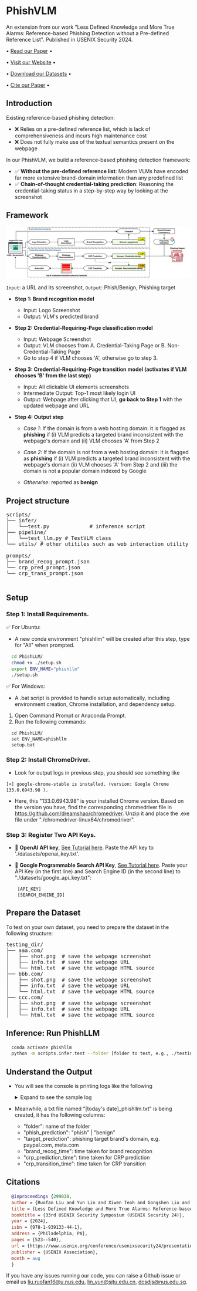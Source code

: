 
# PhishVLM

An extension from our work "Less Defined Knowledge and More True Alarms: Reference-based Phishing Detection without a Pre-defined Reference List".
Published in USENIX Security 2024. 

<p align="center">

  • <a href="">Read our Paper</a> •

  • <a href="https://sites.google.com/view/phishllm">Visit our Website</a> •

  • <a href="https://sites.google.com/view/phishllm/experimental-setup-datasets?authuser=0#h.r0fy4h1fw7mq">Download our Datasets</a>  •

  • <a href="#citation">Cite our Paper</a> •

</p>

## Introduction
Existing reference-based phishing detection:

- :x: Relies on a pre-defined reference list, which is lack of comprehensiveness and incurs high maintenance cost 
- :x: Does not fully make use of the textual semantics present on the webpage

In our PhishVLM, we build a reference-based phishing detection framework:

- ✅ **Without the pre-defined reference list**: Modern VLMs have encoded far more extensive brand-domain information than any predefined list
- ✅ **Chain-of-thought credential-taking prediction**: Reasoning the credential-taking status in a step-by-step way by looking at the screenshot

## Framework
<img src="./figures/phishllm.png"/>

```Input```: a URL and its screenshot, ```Output```: Phish/Benign, Phishing target

- **Step 1: Brand recognition model**
  - Input: Logo Screenshot
  - Output: VLM's predicted brand

- **Step 2: Credential-Requiring-Page classification model**
  - Input: Webpage Screenshot
  - Output: VLM chooses from A. Credential-Taking Page or B. Non-Credential-Taking Page
  - Go to step 4 if VLM chooses 'A', otherwise go to step 3.
  
- **Step 3: Credential-Requiring-Page transition model (activates if VLM chooses 'B' from the last step)**
  - Input: All clickable UI elements screenshots
  - Intermediate Output: Top-1 most likely login UI
  - Output: Webpage after clicking that UI, **go back to Step 1** with the updated webpage and URL

- **Step 4: Output step** 
  - _Case 1_: If the domain is from a web hosting domain: it is flagged as **phishing** if
    (i) VLM predicts a targeted brand inconsistent with the webpage's domain
  and  (ii) VLM chooses 'A' from Step 2
  
  - _Case 2_: If the domain is not from a web hosting domain: it is flagged as **phishing** if
  (i) VLM predicts a targeted brand inconsistent with the webpage's domain
  (ii) VLM chooses 'A' from Step 2
  and (iii) the domain is not a popular domain indexed by Google
  
  - _Otherwise_: reported as **benign**

## Project structure

<pre>
scripts/ 
├── infer/
│   └──test.py             # inference script
├── pipeline/             
│   └──test_llm.py # TestVLM class
└── utils/ # other utitiles such as web interaction utility functions 

prompts/ 
├── brand_recog_prompt.json 
└── crp_pred_prompt.json
└── crp_trans_prompt.json

</pre>

## Setup

### Step 1: **Install Requirements**. 

✅ For Ubuntu:
- A new conda environment "phishllm" will be created after this step, type for "All" when prompted.
```bash
  cd PhishLLM/
  chmod +x ./setup.sh
  export ENV_NAME="phishllm"
  ./setup.sh
```

✅ For Windows:
- A .bat script is provided to handle setup automatically, including environment creation, Chrome installation, and dependency setup.
1. Open Command Prompt or Anaconda Prompt.
2. Run the following commands:
```commandline
  cd PhishLLM/
  set ENV_NAME=phishllm
  setup.bat
```

### Step 2: **Install ChromeDriver**. 
- Look for output logs in previous step, you should see something like 
```console
[+] google-chrome-stable is installed. (version: Google Chrome 133.0.6943.98 ). 
```
- Here, this "133.0.6943.98" is your installed Chrome version. Based on the version you have, find the corresponding chromedriver file in https://github.com/dreamshao/chromedriver.
Unzip it and place the .exe file under "./chromedriver-linux64/chromedriver". 

### Step 3: Register **Two API Keys**. 

- 🔑 **OpenAI API key**, [See Tutorial here](https://platform.openai.com/docs/quickstart). Paste the API key to './datasets/openai_key.txt'.

- 🔑 **Google Programmable Search API Key**, [See Tutorial here](https://meta.discourse.org/t/google-search-for-discourse-ai-programmable-search-engine-and-custom-search-api/307107). 
Paste your API Key (in the first line) and Search Engine ID (in the second line) to "./datasets/google_api_key.txt":
     ```text 
      [API_KEY]
      [SEARCH_ENGINE_ID]
     ```

## Prepare the Dataset
To test on your own dataset, you need to prepare the dataset in the following structure:
<pre>
testing_dir/
├── aaa.com/
│   ├── shot.png  # save the webpage screenshot
│   ├── info.txt  # save the webpage URL
│   └── html.txt  # save the webpage HTML source
├── bbb.com/
│   ├── shot.png  # save the webpage screenshot
│   ├── info.txt  # save the webpage URL
│   └── html.txt  # save the webpage HTML source
├── ccc.com/
│   ├── shot.png  # save the webpage screenshot
│   ├── info.txt  # save the webpage URL
│   └── html.txt  # save the webpage HTML source
</pre>


## Inference: Run PhishLLM 
```bash
  conda activate phishllm
  python -m scripts.infer.test --folder [folder to test, e.g., ./testing_dir]
```

## Understand the Output
- You will see the console is printing logs like the following <details><summary> Expand to see the sample log</summary>
  <pre><code>
    [PhishLLMLogger][DEBUG] Folder ./datasets/field_study/2023-09-01/device-862044b2-5124-4735-b6d5-f114eea4a232.remotewd.com
    [PhishLLMLogger][DEBUG] Time taken for LLM brand prediction: 0.9699530601501465 Detected brand: sonicwall.com
    [PhishLLMLogger][DEBUG] Domain sonicwall.com is valid and alive
    [PhishLLMLogger][DEBUG] Time taken for LLM CRP classification: 2.9195783138275146 	 CRP prediction: A. This is a credential-requiring page.
    [❗️] Phishing discovered, phishing target is sonicwall.com
  </code></pre></details>
  
- Meanwhile, a txt file named "[today's date]_phishllm.txt" is being created, it has the following columns: 
  - "folder": name of the folder
  - "phish_prediction": "phish" | "benign"
  - "target_prediction": phishing target brand's domain, e.g. paypal.com, meta.com
  - "brand_recog_time": time taken for brand recognition
  - "crp_prediction_time": time taken for CRP prediction
  - "crp_transition_time": time taken for CRP transition

## Citations
```bibtex
  @inproceedings {299838,
  author = {Ruofan Liu and Yun Lin and Xiwen Teoh and Gongshen Liu and Zhiyong Huang and Jin Song Dong},
  title = {Less Defined Knowledge and More True Alarms: Reference-based Phishing Detection without a Pre-defined Reference List},
  booktitle = {33rd USENIX Security Symposium (USENIX Security 24)},
  year = {2024},
  isbn = {978-1-939133-44-1},
  address = {Philadelphia, PA},
  pages = {523--540},
  url = {https://www.usenix.org/conference/usenixsecurity24/presentation/liu-ruofan},
  publisher = {USENIX Association},
  month = aug
  }
```
If you have any issues running our code, you can raise a Github issue or email us liu.ruofan16@u.nus.edu, lin_yun@sjtu.edu.cn, dcsdjs@nus.edu.sg.
